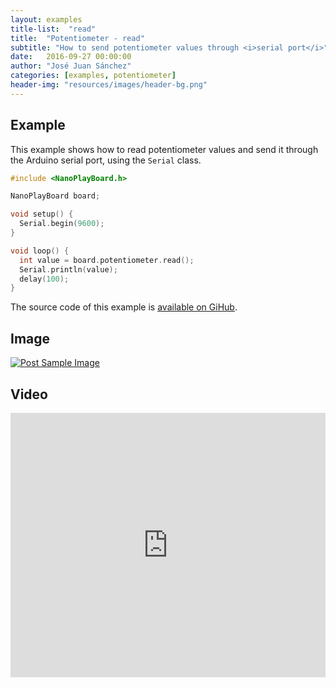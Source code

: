 ```yaml
---
layout: examples
title-list:  "read"
title:  "Potentiometer - read"
subtitle: "How to send potentiometer values through <i>serial port</i>"
date:   2016-09-27 00:00:00
author: "José Juan Sánchez"
categories: [examples, potentiometer]
header-img: "resources/images/header-bg.png"
---
```


## Example
This example shows how to read potentiometer values and send it through the Arduino serial port, using the `Serial` class.

```c++
#include <NanoPlayBoard.h>

NanoPlayBoard board;

void setup() {
  Serial.begin(9600);
}

void loop() {
  int value = board.potentiometer.read();
  Serial.println(value);
  delay(100);
}
```

The source code of this example is [available on GiHub][1].

## Image
<a href="#">
    <img class="img-responsive" src="{{ site.baseurl }}/resources/images/bluetooth_beach.jpg" alt="Post Sample Image">
</a>

## Video
<iframe width="100%" height="423" src="https://www.youtube.com/embed/NiuZJAB38TI" frameborder="0" allowfullscreen></iframe>

[1]: https://github.com/josejuansanchez/NanoPlayBoard-Arduino-Library/tree/master/examples